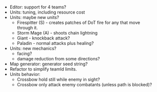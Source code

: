 * Editor: support for 4 teams?
* Units: tuning, including resource cost
* Units: maybe new units?
    * Firespitter (S) - creates patches of DoT fire for any that move through it.
    * Storm Mage (A) - shoots chain lightning
    * Giant - knockback attack?
    * Paladin - normal attacks plus healing?
* Units: new mechanics?
    * facing?
    * damage reduction from some directions?
* Map generator: generator seed string?
* Refactor to simplify teamId limits.
* Units behavior:
    * Crossbow hold still while enemy in sight?
    * Crossbow only attack enemy combatants (unless path is blocked)?

